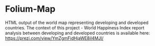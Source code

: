# Folium-Map

HTML output of the world map representing developing and developed countries. The context of this project - World Happiness Index report analysis between developing and developed countries is available here: https://prezi.com/view/YmZgmFidHjaWE8il4MJl/
